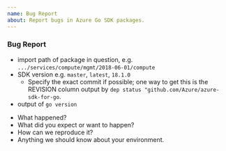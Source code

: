 ```yaml
---
name: Bug Report
about: Report bugs in Azure Go SDK packages.
---
```


### Bug Report

<!--
Thank you for opening a bug report. For faster processing, please include:
-->

* import path of package in question, e.g. `.../services/compute/mgmt/2018-06-01/compute`
* SDK version e.g. `master`, `latest`, `18.1.0`
    * Specify the exact commit if possible; one way to get this is the REVISION
      column output by `dep status "github.com/Azure/azure-sdk-for-go`.
* output of `go version`

<!--
and please describe:
-->

* What happened?
* What did you expect or want to happen?
* How can we reproduce it?
* Anything we should know about your environment.

<!--
Thanks!
-->
